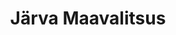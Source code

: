 ---
title: Järva Maavalitsus
maintainer_name: Aivo Jõesalu
maintainer_email: aivo.joesalu@jarva.maavalitsus.ee
description: ''
---